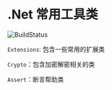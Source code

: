 # .Net 常用工具类

![BuildStatus](https://github.com/wwbweibo/Wwbweibo.Utils/workflows/build/badge.svg)

  `Extensions`: 包含一些常用的扩展类 
  
  `Crypto`：包含加密解密相关的类 
  
  `Assert`：断言帮助类 
